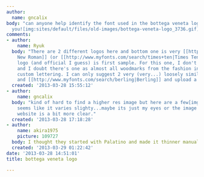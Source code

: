 ```yaml
---
author:
  name: gncalix
body: "can anyone help identify the font used in the bottega veneta logo?\r\n\r\nthank
  you![img:sites/default/files/old-images/bottega-veneta-logo_3736.gif][img:sites/default/files/old-images/bottega-veneta-logo2-465x220_4199.jpg]"
comments:
- author:
    name: Ryuk
  body: "There are 2 different logos here and bottom one is very [[http://www.myfonts.com/search/times|Times
    New Roman]] (or [[http://www.myfonts.com/search/times+ten|Times Ten]]).\r\nCurrent
    logo (and official I guess) is first sample. For this one, I don't have a match
    and I doubt there's one as almost all woodmarks from the fashion industry are
    custom lettering. I can only suggest 2 very (very...) loosely similar, [[http://www.myfonts.com/fonts/canadatype/kumlien-pro|Kumlien]]
    and [[http://www.myfonts.com/search/berling|Berling]] and upload a better sample.\r\n[img:sites/default/files/old-images/bv_5252.jpeg]"
  created: '2013-03-28 15:55:12'
- author:
    name: gncalix
  body: "kind of hard to find a higher res image but here are a few[img:sites/default/files/old-images/imagesCA9ZGC2H_4072.jpg][img:sites/default/files/old-images/bottega_01_6468.jpg][img:sites/default/files/old-images/BottegaVeneta_main112211_3956.jpg]\r\n\r\nit
    seems like it varies slighty...maybe its just my eyes or the image quality.\r\n\r\ntheir
    website is a bit more clear."
  created: '2013-03-28 17:18:28'
- author:
    name: akira1975
    picture: 109727
  body: I thought they started with Palatino and made it thinner manually.
  created: '2013-03-29 01:22:42'
date: '2013-03-28 14:51:01'
title: bottega veneta logo

---
```

